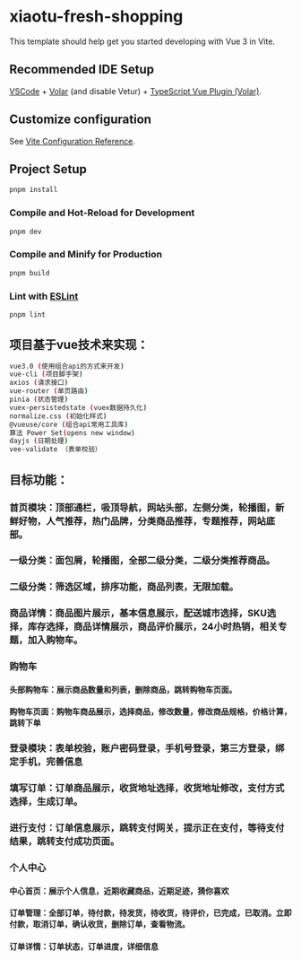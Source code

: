 # xiaotu-fresh-shopping

This template should help get you started developing with Vue 3 in Vite.

## Recommended IDE Setup

[VSCode](https://code.visualstudio.com/) + [Volar](https://marketplace.visualstudio.com/items?itemName=Vue.volar) (and disable Vetur) + [TypeScript Vue Plugin (Volar)](https://marketplace.visualstudio.com/items?itemName=Vue.vscode-typescript-vue-plugin).

## Customize configuration

See [Vite Configuration Reference](https://vitejs.dev/config/).

## Project Setup

```sh
pnpm install
```

### Compile and Hot-Reload for Development

```sh
pnpm dev
```

### Compile and Minify for Production

```sh
pnpm build
```

### Lint with [ESLint](https://eslint.org/)

```sh
pnpm lint
```
## 项目基于vue技术来实现：
```sh
vue3.0 (使用组合api的方式来开发)
vue-cli (项目脚手架)
axios (请求接口)
vue-router (单页路由)
pinia (状态管理)
vuex-persistedstate (vuex数据持久化)
normalize.css (初始化样式)
@vueuse/core (组合api常用工具库)
算法 Power Set(opens new window)
dayjs (日期处理)
vee-validate （表单校验）
```

## 目标功能：

### 首页模块：顶部通栏，吸顶导航，网站头部，左侧分类，轮播图，新鲜好物，人气推荐，热门品牌，分类商品推荐，专题推荐，网站底部。
### 一级分类：面包屑，轮播图，全部二级分类，二级分类推荐商品。
### 二级分类：筛选区域，排序功能，商品列表，无限加载。
### 商品详情：商品图片展示，基本信息展示，配送城市选择，SKU选择，库存选择，商品详情展示，商品评价展示，24小时热销，相关专题，加入购物车。
### 购物车
#### 头部购物车：展示商品数量和列表，删除商品，跳转购物车页面。
#### 购物车页面：购物车商品展示，选择商品，修改数量，修改商品规格，价格计算，跳转下单
### 登录模块：表单校验，账户密码登录，手机号登录，第三方登录，绑定手机，完善信息
### 填写订单：订单商品展示，收货地址选择，收货地址修改，支付方式选择，生成订单。
### 进行支付：订单信息展示，跳转支付网关，提示正在支付，等待支付结果，跳转支付成功页面。
### 个人中心
#### 中心首页：展示个人信息，近期收藏商品，近期足迹，猜你喜欢
#### 订单管理：全部订单，待付款，待发货，待收货，待评价，已完成，已取消。立即付款，取消订单，确认收货，删除订单，查看物流。
#### 订单详情：订单状态，订单进度，详细信息
